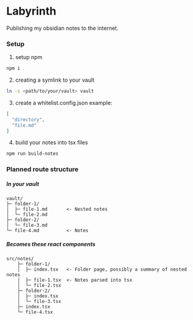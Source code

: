 # Labyrinth

Publishing my obsidian notes to the internet.

### Setup

1. setup npm

```bash
npm i
```

2. creating a symlink to your vault

```bash
ln -s <path/to/your/vault> vault
```

3. create a whitelist.config.json
example:

```json
[
  "directory",
  "file.md"
]
```

4. build your notes into tsx files

```bash
npm run build-notes
```

### Planned route structure

##### In your vault
```
vault/
├─ folder-1/
│  ├─ file-1.md       <- Nested notes
│  └─ file-2.md
├─ folder-2/
│  └─ file-3.md
└─ file-4.md          <- Notes
```

##### Becomes these react components
```
src/notes/
    ├─ folder-1/
    │  ├─ index.tsx   <- Folder page, possibly a summary of nested notes
    │  ├─ file-1.tsx  <- Notes parsed into tsx
    │  └─ file-2.tsx
    ├─ folder-2/
    │  ├─ index.tsx
    │  └─ file-3.tsx
    ├─ index.tsx
    └─ file-4.tsx
```